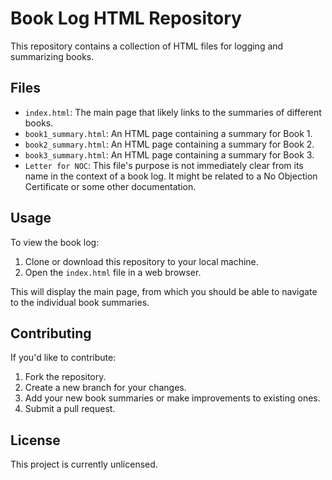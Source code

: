 # Book Log HTML Repository

This repository contains a collection of HTML files for logging and summarizing books.

## Files

*   `index.html`: The main page that likely links to the summaries of different books.
*   `book1_summary.html`: An HTML page containing a summary for Book 1.
*   `book2_summary.html`: An HTML page containing a summary for Book 2.
*   `book3_summary.html`: An HTML page containing a summary for Book 3.
*   `Letter for NOC`: This file's purpose is not immediately clear from its name in the context of a book log. It might be related to a No Objection Certificate or some other documentation.

## Usage

To view the book log:
1.  Clone or download this repository to your local machine.
2.  Open the `index.html` file in a web browser.

This will display the main page, from which you should be able to navigate to the individual book summaries.

## Contributing

If you'd like to contribute:
1.  Fork the repository.
2.  Create a new branch for your changes.
3.  Add your new book summaries or make improvements to existing ones.
4.  Submit a pull request.

## License

This project is currently unlicensed.
